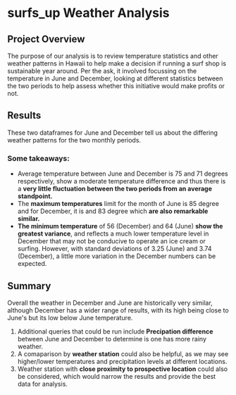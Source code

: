 # surfs_up Weather Analysis
## Project Overview
The purpose of our analysis is to review temperature statistics and other weather patterns in Hawaii to help make a decision if running a surf shop is sustainable year around. Per the ask, it involved focussing on the temperature in June and December, looking at different statistics between the two periods to help assess whether this initiative would make profits or not.

## Results
These two dataframes for June and December tell us about the differing weather patterns for the two monthly periods. 

### Some takeaways:
* Average temperature between June and December is 75 and 71 degrees respectively, show a moderate temperature difference and thus there is a **very little fluctuation between the two periods from an average standpoint.**
* The **maximum temperatures** limit for the month of June is 85 degree and for December, it is and 83 degree which **are also remarkable similar.**
* **The minimum temperature** of 56 (December) and 64 (June) **show the greatest variance**, and reflects a much lower temperature level in December that may not be conducive to operate an ice cream or surfing. However, with standard deviations of 3.25 (June) and 3.74 (December), a little more variation in the December numbers can be expected.

## Summary
Overall the weather in December and June are historically very similar, although December has a wider range of results, with its high being close to June's but its low below June temperature.
1. Additional queries that could be run include **Precipation difference** between June and December to determine is one has more rainy weather.
2. A comaparison by **weather station** could also be helpful, as we may see higher/lower temperatures and precipitation levels at different locations. 
3. Weather station with **close proximity to prospective location** could also be considered, which would narrow the results and provide the best data for analysis.
